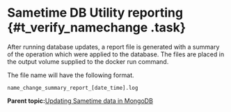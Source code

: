 # Sametime DB Utility reporting {#t_verify_namechange .task}

After running database updates, a report file is generated with a summary of the operation which were applied to the database. The files are placed in the output volume supplied to the docker run command.

The file name will have the following format.

``` {#codeblock_b3d_rw2_nvb}
name_change_summary_report_[date_time].log
```

**Parent topic:**[Updating Sametime data in MongoDB](t_namechangeutility.md)

